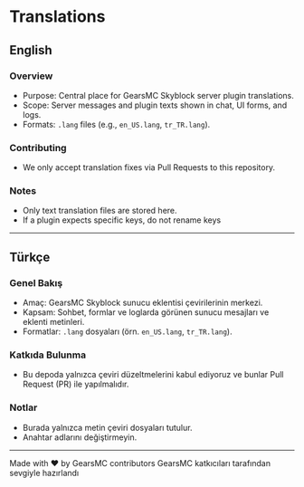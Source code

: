 # Translations

## English

### Overview

- Purpose: Central place for GearsMC Skyblock server plugin translations.
- Scope: Server messages and plugin texts shown in chat, UI forms, and logs.
- Formats: `.lang` files (e.g., `en_US.lang`, `tr_TR.lang`).

### Contributing

- We only accept translation fixes via Pull Requests to this repository.

### Notes

- Only text translation files are stored here.
- If a plugin expects specific keys, do not rename keys

---

## Türkçe

### Genel Bakış

- Amaç: GearsMC Skyblock sunucu eklentisi çevirilerinin merkezi.
- Kapsam: Sohbet, formlar ve loglarda görünen sunucu mesajları ve eklenti metinleri.
- Formatlar: `.lang` dosyaları (örn. `en_US.lang`, `tr_TR.lang`).

### Katkıda Bulunma

- Bu depoda yalnızca çeviri düzeltmelerini kabul ediyoruz ve bunlar Pull Request (PR) ile yapılmalıdır.


### Notlar

- Burada yalnızca metin çeviri dosyaları tutulur.
- Anahtar adlarını değiştirmeyin.

---

Made with ❤️ by GearsMC contributors
GearsMC katkıcıları tarafından sevgiyle hazırlandı

